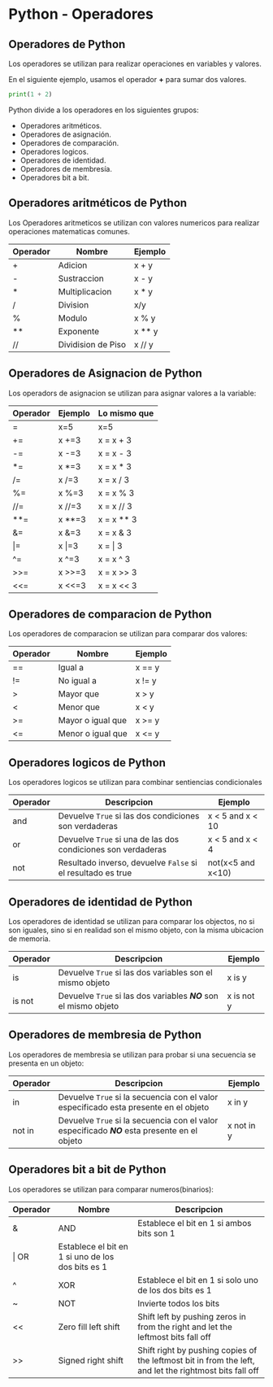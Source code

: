 # Python - Operadores

## Operadores de Python

Los operadores se utilizan para realizar operaciones en variables y valores.

En el siguiente ejemplo, usamos el operador **+** para sumar dos valores.

```python
print(1 + 2)
```

Python divide a los operadores en los siguientes grupos:

- Operadores aritméticos.
- Operadores de asignación.
- Operadores de comparación.
- Operadores logicos.
- Operadores de identidad.
- Operadores de membresía.
- Operadores bit a bit.

## Operadores aritméticos de Python

Los Operadores aritmeticos se utilizan con valores numericos para realizar operaciones matematicas comunes.

| Operador | Nombre             | Ejemplo  |
| -------- | ------------------ | -------- |
| +        | Adicion            | x + y    |
| -        | Sustraccion        | x - y    |
| \*       | Multiplicacion     | x \* y   |
| /        | Division           | x/y      |
| %        | Modulo             | x % y    |
| \*\*     | Exponente          | x \*\* y |
| //       | Dividision de Piso | x // y   |

## Operadores de Asignacion de Python

Los operadors de asignacion se utilizan para asignar valores a la variable:

| Operador | Ejemplo  | Lo mismo que |
| -------- | -------- | ------------ |
| =        | x=5      | x=5          |
| +=       | x +=3    | x = x + 3    |
| -=       | x -=3    | x = x - 3    |
| \*=      | x \*=3   | x = x \* 3   |
| /=       | x /=3    | x = x / 3    |
| %=       | x %=3    | x = x % 3    |
| //=      | x //=3   | x = x // 3   |
| \*\*=    | x \*\*=3 | x = x \*\* 3 |
| &=       | x &=3    | x = x & 3    |
| \\|=     | x \\|=3  | x = \\| 3    |
| ^=       | x ^=3    | x = x ^ 3    |
| >>=      | x >>=3   | x = x >> 3   |
| <<=      | x <<=3   | x = x << 3   |

## Operadores de comparacion de Python

Los operadores de comparacion se utilizan para comparar dos valores:

| Operador | Nombre            | Ejemplo |
| -------- | ----------------- | ------- |
| ==       | Igual a           | x == y  |
| !=       | No igual a        | x != y  |
| >        | Mayor que         | x > y   |
| <        | Menor que         | x < y   |
| >=       | Mayor o igual que | x >= y  |
| <=       | Menor o igual que | x <= y  |

## Operadores logicos de Python

Los operadores logicos se utilizan para combinar sentiencias condicionales

| Operador | Descripcion                                                   | Ejemplo           |
| -------- | ------------------------------------------------------------- | ----------------- |
| and      | Devuelve `True` si las dos condiciones son verdaderas         | x < 5 and x < 10  |
| or       | Devuelve `True` si una de las  dos condiciones son verdaderas | x < 5 and x < 4   |
| not      | Resultado inverso, devuelve `False` si el resultado es true   | not(x<5 and x<10) |

## Operadores de identidad de Python

Los operadores de identidad se utilizan para comparar los objectos, no si son iguales, sino si en realidad son el mismo objeto, con la misma ubicacion de memoria.

| Operador | Descripcion                                                       | Ejemplo    |
| -------- | ----------------------------------------------------------------- | ---------- |
| is       | Devuelve `True` si las dos variables son el mismo objeto          | x is y     |
| is not   | Devuelve `True` si las dos variables **_NO_** son el mismo objeto | x is not y |

## Operadores de membresia de Python

Los operadores de membresia se utilizan para probar si una secuencia se presenta en un objeto:

| Operador | Descripcion                                                                                   | Ejemplo    |
| -------- | --------------------------------------------------------------------------------------------- | ---------- |
| in       | Devuelve `True` si la secuencia con el valor especificado esta presente en el objeto          | x in y     |
| not in   | Devuelve `True` si la secuencia con el valor especificado **_NO_** esta presente en el objeto | x not in y |

## Operadores bit a bit de Python

Los operadores se utilizan para comparar numeros(binarios):

| Operador | Nombre                                            | Descripcion                                                                                             |
| -------- | ------------------------------------------------- | ------------------------------------------------------------------------------------------------------- |
| &        | AND                                               | Establece el bit en 1 si ambos bits son 1                                                               |
| \\| OR   | Establece el bit en 1 si uno de los dos bits es 1 |
| ^        | XOR                                               | Establece el bit en 1 si solo uno de los dos bits es 1                                                  |
| ~        | NOT                                               | Invierte todos los bits                                                                                 |
| <<       | Zero fill left shift                              | Shift left by pushing zeros in from the right and let the leftmost bits fall off                        |
| >>       | Signed right shift                                | Shift right by pushing copies of the leftmost bit in from the left, and let the rightmost bits fall off |